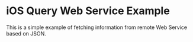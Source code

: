 iOS Query Web Service Example 
============
This is a simple example of fetching information from remote Web Service based on JSON.
